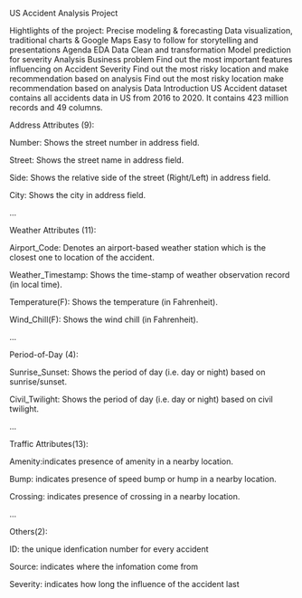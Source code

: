 US Accident Analysis Project

Hightlights of the project:
Precise modeling & forecasting
Data visualization, traditional charts & Google Maps
Easy to follow for storytelling and presentations
Agenda
EDA
Data Clean and transformation
Model prediction for severity
Analysis
Business problem
Find out the most important features influencing on Accident Severity
Find out the most risky location and make recommendation based on analysis
Find out the most risky location make recommendation based on analysis
Data Introduction
US Accident dataset contains all accidents data in US from 2016 to 2020. It contains 423 million records and 49 columns.

Address Attributes (9):

Number: Shows the street number in address field.

Street: Shows the street name in address field.

Side: Shows the relative side of the street (Right/Left) in address field.

City: Shows the city in address field.

...

Weather Attributes (11):

Airport_Code: Denotes an airport-based weather station which is the closest one to location of the accident.

Weather_Timestamp: Shows the time-stamp of weather observation record (in local time).

Temperature(F): Shows the temperature (in Fahrenheit).

Wind_Chill(F): Shows the wind chill (in Fahrenheit).

...

Period-of-Day (4):

Sunrise_Sunset: Shows the period of day (i.e. day or night) based on sunrise/sunset.

Civil_Twilight: Shows the period of day (i.e. day or night) based on civil twilight.

...

Traffic Attributes(13):

Amenity:indicates presence of amenity in a nearby location.

Bump: indicates presence of speed bump or hump in a nearby location.

Crossing: indicates presence of crossing in a nearby location.

...

Others(2):

ID: the unique idenfication number for every accident

Source: indicates where the infomation come from

Severity: indicates how long the influence of the accident last
